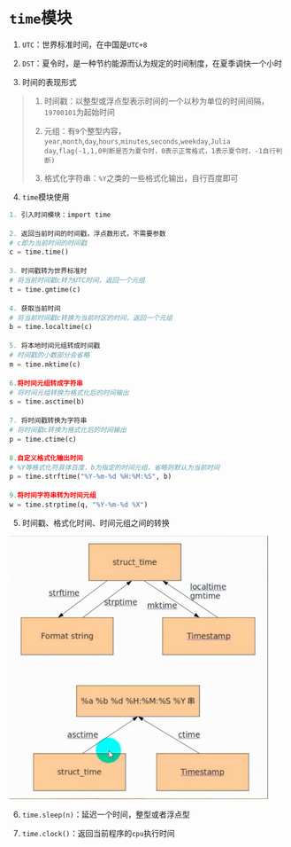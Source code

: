# `time`模块

1. `UTC`：世界标准时间，在中国是`UTC+8`

2. `DST`：夏令时，是一种节约能源而认为规定的时间制度，在夏季调快一个小时

3. 时间的表现形式
> 1. 时间戳：以整型或浮点型表示时间的一个以秒为单位的时间间隔，`19700101`为起始时间
>
> 2. 元组：有`9`个整型内容，`year`,`month`,`day`,`hours`,`minutes`,`seconds`,`weekday`,`Julia day`,`flag(-1,1,0判断是否为夏令时，0表示正常格式，1表示夏令时，-1自行判断)`
> 
> 3. 格式化字符串：`%Y`之类的一些格式化输出，自行百度即可

4. `time`模块使用
```python
1. 引入时间模块：import time

2. 返回当前时间的时间戳，浮点数形式，不需要参数
# c即为当前时间的时间戳
c = time.time()

3. 时间戳转为世界标准时
# 将当前时间戳c转为UTC时间，返回一个元组
t = time.gmtime(c)

4. 获取当前时间
# 将当前时间戳c转换为当前时区的时间，返回一个元组
b = time.localtime(c)

5. 将本地时间元组转成时间戳
# 时间戳的小数部分会省略
m = time.mktime(c)

6.将时间元组转成字符串
# 将时间元组转换为格式化后的时间输出
s = time.asctime(b)

7. 将时间戳转换为字符串
# 将时间戳c转换为格式化后的时间输出
p = time.ctime(c)

8.自定义格式化输出时间
# %Y等格式化符具体百度，b为指定的时间元组，省略则默认为当前时间
p = time.strftime("%Y-%m-%d %H:%M:%S", b)

9.将时间字符串转为时间元组
w = time.strptime(q, "%Y-%m-%d %X")
```

5. 时间戳、格式化时间、时间元组之间的转换
<img src='../00-images/transfer.png'>

6. `time.sleep(n)`：延迟一个时间，整型或者浮点型

7. `time.clock()`：返回当前程序的`cpu`执行时间

